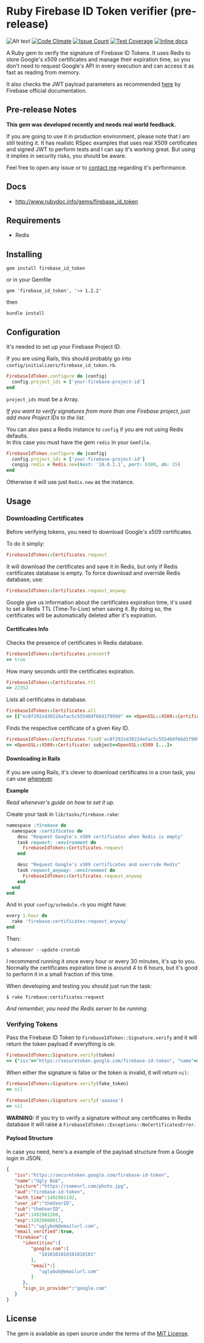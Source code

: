 # Ruby Firebase ID Token verifier (pre-release)

![Alt text](https://api.travis-ci.org/fschuindt/firebase_id_token.svg?branch=master)
[![Code Climate](https://codeclimate.com/github/fschuindt/firebase_id_token/badges/gpa.svg)](https://codeclimate.com/github/fschuindt/firebase_id_token)
[![Issue Count](https://codeclimate.com/github/fschuindt/firebase_id_token/badges/issue_count.svg)](https://codeclimate.com/github/fschuindt/firebase_id_token)
[![Test Coverage](https://codeclimate.com/github/fschuindt/firebase_id_token/badges/coverage.svg)](https://codeclimate.com/github/fschuindt/firebase_id_token/coverage)
[![Inline docs](http://inch-ci.org/github/fschuindt/firebase_id_token.svg?branch=master)](http://inch-ci.org/github/fschuindt/firebase_id_token)

A Ruby gem to verify the signature of Firebase ID Tokens. It uses Redis to store Google's x509 certificates and manage their expiration time, so you don't need to request Google's API in every execution and can access it as fast as reading from memory.

It also checks the JWT payload parameters as recommended [here](https://firebase.google.com/docs/auth/admin/verify-id-tokens) by Firebase official documentation.

## Pre-release Notes

**This gem was developed recently and needs real world feedback.**

If you are going to use it in production environment, please note that I am still testing it. It has realistc RSpec examples that uses real X509 certificates and signed JWT to perform tests and I can say it's working great. But using it implies in security risks, you should be aware.

Feel free to open any issue or to [contact me](https://fschuindt.github.io/blog/about/) regarding it's performance.

## Docs

 + http://www.rubydoc.info/gems/firebase_id_token

## Requirements

+ Redis

## Installing

```
gem install firebase_id_token
```

or in your Gemfile
```
gem 'firebase_id_token', '~> 1.2.2'
```
then
```
bundle install
```

## Configuration

It's needed to set up your Firebase Project ID.

If you are using Rails, this should probably go into `config/initializers/firebase_id_token.rb`.
```ruby
FirebaseIdToken.configure do |config|
  config.project_ids = ['your-firebase-project-id']
end
```

`project_ids` must be a Array.

*If you want to verify signatures from more than one Firebase project, just add more Project IDs to the list.*

You can also pass a Redis instance to `config` if you are not using Redis defaults.  
In this case you must have the gem `redis` in your `Gemfile`.
```ruby
FirebaseIdToken.configure do |config|
  config.project_ids = ['your-firebase-project-id']
  congig.redis = Redis.new(host: '10.0.1.1', port: 6380, db: 15)
end
```

Otherwise it will use just `Redis.new` as the instance.

## Usage

### Downloading Certificates

Before verifying tokens, you need to download Google's x509 certificates.

To do it simply:
```ruby
FirebaseIdToken::Certificates.request
```

It will download the certificates and save it in Redis, but only if Redis certificates database is empty. To force download and override Redis database, use:
```ruby
FirebaseIdToken::Certificates.request_anyway
```

Google give us information about the certificates expiration time, it's used to set a Redis TTL (Time-To-Live) when saving it. By doing so, the certificates will be automatically deleted after it's expiration.

#### Certificates Info

Checks the presence of certificates in Redis database.
```ruby
FirebaseIdToken::Certificates.present?
=> true
```

How many seconds until the certificates expiration.
```ruby
FirebaseIdToken::Certificates.ttl
=> 22352
```

Lists all certificates in database.
```ruby
FirebaseIdToken::Certificates.all
=> [{"ec8f292sd30224afac5c55540df66d1f999d" => <OpenSSL::X509::Certificate: [...]]
```

Finds the respective certificate of a given Key ID.
```ruby
FirebaseIdToken::Certificates.find('ec8f292sd30224afac5c55540df66d1f999d')
=> <OpenSSL::X509::Certificate: subject=<OpenSSL::X509 [...]>
```

#### Downloading in Rails

If you are using Rails, it's clever to download certificates in a cron task, you can use [whenever](https://github.com/javan/whenever).

**Example**

*Read whenever's guide on how to set it up.*

Create your task in `lib/tasks/firebase.rake`:
```ruby
namespace :firebase do
  namespace :certificates do
    desc "Request Google's x509 certificates when Redis is empty"
    task request: :environment do
      FirebaseIdToken::Certificates.request
    end

    desc "Request Google's x509 certificates and override Redis"
    task request_anyway: :environment do
      FirebaseIdToken::Certificates.request_anyway
    end
  end
end
```

And in your `config/schedule.rb` you might have:
```ruby
every 1.hour do
  rake 'firebase:certificates:request_anyway'
end
```

Then:
```
$ whenever --update-crontab
```

I recommend running it once every hour or every 30 minutes, it's up to you. Normally the certificates expiration time is around 4 to 6 hours, but it's good to perform it in a small fraction of this time.

When developing and testing you should just run the task:
```
$ rake firebase:certificates:request
```

*And remember, you need the Redis server to be running.*

### Verifying Tokens

Pass the Firebase ID Token to `FirebaseIdToken::Signature.verify` and it will return the token payload if everything is ok:

```ruby
FirebaseIdToken::Signature.verify(token)
=> {"iss"=>"https://securetoken.google.com/firebase-id-token", "name"=>"Bob Test", [...]}
```

When either the signature is false or the token is invalid, it will return `nil`:
```ruby
FirebaseIdToken::Signature.verify(fake_token)
=> nil

FirebaseIdToken::Signature.verify('aaaaaa')
=> nil
```

**WARNING:** If you try to verify a signature without any certificates in Redis database it will raise a `FirebaseIdToken::Exceptions::NoCertificatesError`.

#### Payload Structure

In case you need, here's a example of the payload structure from a Google login in JSON.
```json
{  
   "iss":"https://securetoken.google.com/firebase-id-token",
   "name":"Ugly Bob",
   "picture":"https://someurl.com/photo.jpg",
   "aud":"firebase-id-token",
   "auth_time":1492981192,
   "user_id":"theUserID",
   "sub":"theUserID",
   "iat":1492981200,
   "exp":33029000017,
   "email":"uglybob@emailurl.com",
   "email_verified":true,
   "firebase":{  
      "identities":{  
         "google.com":[  
            "1010101010101010101"
         ],
         "email":[  
            "uglybob@emailurl.com"
         ]
      },
      "sign_in_provider":"google.com"
   }
}

```

## License

The gem is available as open source under the terms of the [MIT License](http://opensource.org/licenses/MIT).
